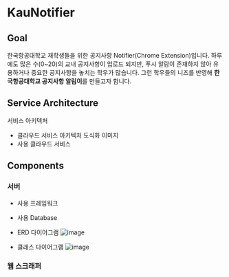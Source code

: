 # KauNotifier

## Goal
한국항공대학교 재학생들을 위한 공지사항 Notifier(Chrome Extension)입니다.
하루에도 많은 수(0~20)의 교내 공지사항이 업로드 되지만, 푸시 알람이 존재하지 않아 유용하거나 중요한 공지사항을 놓치는 학우가 많습니다.
그런 학우들의 니즈를 반영해 **한국항공대학교 공지사항 알림이**를 만들고자 합니다.

## Service Architecture
서비스 아키텍처
- 클라우드 서비스 아키텍처 도식화 이미지
- 사용 클라우드 서비스

## Components

### 서버

- 사용 프레임워크
- 사용 Database

- ERD 다이어그램
![image](https://github.com/highlaw00/KauNotifier/assets/65754646/6874bb62-7caf-4f09-bd0e-fd653dbeeca1)

- 클래스 다이어그램
![image](https://github.com/highlaw00/KauNotifier/assets/65754646/db9b43c2-d79f-4722-9980-66796cbe65d5)

### 웹 스크래퍼
